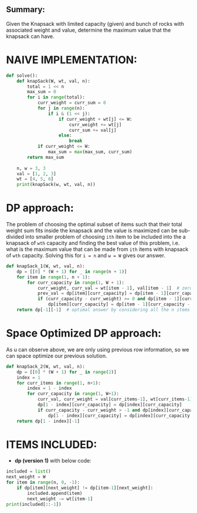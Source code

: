 ## Summary:
Given the Knapsack with limited capacity (given) and bunch of rocks with associated weight and value, determine the maximum value that the knapsack can have.

# NAIVE IMPLEMENTATION:
```python
def solve():  
    def knapSack(W, wt, val, n):  
        total = 1 << n 
        max_sum = 0  
        for i in range(total):  
            curr_weight = curr_sum = 0  
            for j in range(n):  
                if i & (1 << j):  
                    if curr_weight + wt[j] <= W:  
                        curr_weight += wt[j]  
                        curr_sum += val[j]  
                    else:  
                        break
            if curr_weight <= W:  
                max_sum = max(max_sum, curr_sum)  
        return max_sum  
  
    n, w = 3, 3  
    val = [1, 2, 3]  
    wt = [4, 5, 6]  
    print(knapSack(w, wt, val, n))
```


# DP approach:
The problem of choosing the optimal subset of items such that their total weight sum fits inside the knapsack and the value is maximized can be sub-divided into smaller problem of choosing `ith` item to be included into the a knapsack of `wth` capacity and finding the best value of this problem, i.e. what is the maximum value that can be made from `ith` items with knapsack of `wth` capacity. Solving this for `i = n` and `w = W` gives our answer.

```python
def knapSack_1(W, wt, val, n):  
    dp = [[0] * (W + 1) for _ in range(n + 1)]  
    for item in range(1, n + 1):  
        for curr_capacity in range(1, W + 1):  
            curr_weight, curr_val = wt[item - 1], val[item - 1]  # zero based indexing  
            prev_val = dp[item][curr_capacity] = dp[item - 1][curr_capacity]  
            if (curr_capacity - curr_weight) >= 0 and dp[item - 1][curr_capacity - curr_weight] + curr_val > prev_val:  
                dp[item][curr_capacity] = dp[item - 1][curr_capacity - curr_weight] + curr_val  
    return dp[-1][-1]  # optimal answer by considering all the n items and capacity W
```

# Space Optimized DP approach:
As u can observe above, we are only using previous row information, so we can space optimize our previous solution.

```python
def knapSack_2(W, wt, val, n):  
    dp = [[0] * (W + 1) for _ in range(2)]  
    index = 1  
    for curr_items in range(1, n+1):  
        index = 1 - index  
        for curr_capacity in range(1, W+1):  
            curr_val, curr_weight = val[curr_items-1], wt[curr_items-1]  
            dp[1 - index][curr_capacity] = dp[index][curr_capacity]  
            if curr_capacity - curr_weight > -1 and dp[index][curr_capacity - curr_weight] + curr_val > dp[1 - index][curr_capacity]:  
                dp[1 - index][curr_capacity] = dp[index][curr_capacity - curr_weight] + curr_val  
    return dp[1 - index][-1]
```

# ITEMS INCLUDED:
- **dp (version 1)** with below code:
```python
included = list()  
next_weight = W  
for item in range(n, 0, -1):  
    if dp[item][next_weight] != dp[item-1][next_weight]:  
        included.append(item)  
        next_weight -= wt[item-1]  
print(included[::-1])
```